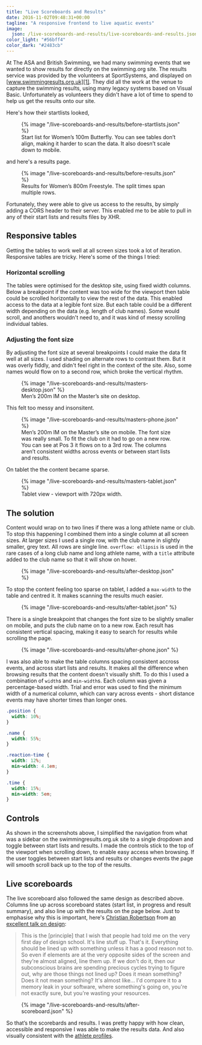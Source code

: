 ```yaml
---
title: "Live Scoreboards and Results"
date: 2016-11-02T09:48:31+00:00
tagline: "A responsive frontend to live aquatic events"
image:
  json: /live-scoreboards-and-results/live-scoreboards-and-results.json
color_light: "#56bff4"
color_dark: "#2483cb"
---
```


At The ASA and British Swimming, we had many swimming events that we wanted to show results for directly on the swimming.org site. The results service was provided by the volunteers at SportSystems, and displayed on [www.swimmingresults.org.uk][1]. They did all the work at the venue to capture the swimming results, using many legacy systems based on Visual Basic. Unfortunately as volunteers they didn't have a lot of time to spend to help us get the results onto our site.

Here's how their startlists looked,

<figure>
  <div class="c-image-background u-rounded">
    {% image "/live-scoreboards-and-results/before-startlists.json" %}
  </div>
  <figcaption>Start list for Women’s 100m Butterfly. You can see tables don’t align, making it harder to scan the data. It also doesn’t scale down to mobile.</figcaption>
</figure>

and here's a results page.

<figure>
  <div class="c-image-background u-rounded">
    {% image "/live-scoreboards-and-results/before-results.json" %}
  </div>
  <figcaption>Results for Women’s 800m Freestyle. The split times span multiple rows.</figcaption>
</figure>

Fortunately, they were able to give us access to the results, by simply adding a CORS header to their server. This enabled me to be able to pull in any of their start lists and results files by XHR.


## Responsive tables

Getting the tables to work well at all screen sizes took a lot of iteration. Responsive tables are tricky. Here's some of the things I tried:

### Horizontal scrolling

The tables were optimised for the desktop site, using fixed width columns. Below a breakpoint if the content was too wide for the viewport then table could be scrolled horizontally to view the rest of the data. This enabled access to the data at a legible font size. But each table could be a different width depending on the data (e.g. length of club names). Some would scroll, and anothers wouldn't need to, and it was kind of messy scrolling individual tables.

### Adjusting the font size

By adjusting the font size at several breakpoints I could make the data fit well at all sizes. I used shading on alternate rows to contrast them. But it was overly fiddly, and didn't feel right in the context of the site. Also, some names would flow on to a second row, which broke the vertical rhythm.

<figure>
  <div class="c-image-background u-rounded" style="--img-bg-light: #00bcd4; --img-bg-dark: #00838f;">
    {% image "/live-scoreboards-and-results/masters-desktop.json" %}
  </div>
  <figcaption>Men’s 200m IM on the Master’s site on desktop.</figcaption>
</figure>

This felt too messy and insonsitent.

<figure>
  <div class="c-image-background u-rounded" style="--img-bg-light: #00bcd4; --img-bg-dark: #00838f;">
    {% image "/live-scoreboards-and-results/masters-phone.json" %}
  </div>
  <figcaption>Men’s 200m IM on the Master’s site on mobile. The font size was really small. To fit the club on it had to go on a new row. You can see at Pos 3 it flows on to a 3rd row. The columns aren’t consistent widths across events or between start lists and results.</figcaption>
</figure>

On tablet the the content became sparse.

<figure>
  <div class="c-image-background u-rounded" style="--img-bg-light: #00bcd4; --img-bg-dark: #00838f;">
    {% image "/live-scoreboards-and-results/masters-tablet.json" %}
  </div>
  <figcaption>Tablet view - viewport with 720px width.</figcaption>
</figure>

## The solution

Content would wrap on to two lines if there was a long athlete name or club. To stop this happening I combined them into a single column at all screen sizes. At larger sizes I used a single row, with the club name in slightly smaller, grey text. All rows are single line. `overflow: ellipsis` is used in the rare cases of a long club name and long athlete name, with a `title` attribute added to the club name so that it will show on hover.

<figure>
  <div class="c-image-background u-rounded">
    {% image "/live-scoreboards-and-results/after-desktop.json" %}
  </div>
</figure>

To stop the content feeling too sparse on tablet, I added a `max-width` to the table and centred it. It makes scanning the results much easier.

<figure>
  <div class="c-image-background u-rounded">
    {% image "/live-scoreboards-and-results/after-tablet.json" %}
  </div>
</figure>

There is a single breakpoint that changes the font size to be slightly smaller on mobile, and puts the club name on to a new row. Each result has consistent vertical spacing, making it easy to search for results while scrolling the page.

<figure>
  <div class="c-image-background u-rounded">
    {% image "/live-scoreboards-and-results/after-phone.json" %}
  </div>
</figure>

I was also able to make the table columns spacing consistent accross events, and across start lists and results. It makes all the difference when browsing results that the content doesn't visually shift. To do this I used a combination of `width`s and `min-width`s. Each column was given a percentage-based width. Trial and error was used to find the minimum width of a numerical column, which can vary across events - short distance events may have shorter times than longer ones.

``` css
.position {
  width: 10%;
}

.name {
  width: 55%;
}

.reaction-time {
  width: 12%;
  min-width: 4.1em;
}

.time {
  width: 15%;
  min-width: 5em;
}
```


## Controls

As shown in the screenshots above, I simplified the navigation from what was a sidebar on the swimmingresults.org.uk site to a single dropdown and toggle between start lists and results. I made the controls stick to the top of the viewport when scrolling down, to enable easy access when browsing. If the user toggles between start lists and results or changes events the page will smooth scroll back up to the top of the results.


## Live scoreboards

The live scoreboard also followed the same design as described above. Columns line up across scoreboard states (start list, in progress and result summary), and also line up with the results on the page below. Just to emphasise why this is important, here's [Christian Robertson][2] from [an excellent talk on design][3]: 

> This is the [principle] that I wish that people had told me on the very first day of design school. It's line stuff up. That's it. Everything should be lined up with something unless it has a good reason not to. So even if elements are at the very opposite sides of the screen and they're almost aligned, line them up. If we don't do it, then our subconscious brains are spending precious cycles trying to figure out, why are those things not lined up? Does it mean something? Does it not mean something? It's almost like... I'd compare it to a memory leak in your software, where something's going on, you're not exactly sure, but you're wasting your resources.


<figure>
  <div class="c-image-background u-rounded">
    {% image "/live-scoreboards-and-results/after-scoreboard.json" %}
  </div>
</figure>

So that’s the scorebards and results. I was pretty happy with how clean, accessible and responsive I was able to make the results data. And also visually consistent with the [athlete profiles][4].

[1]: https://www.swimmingresults.org.uk "SportSystems"
[2]: https://twitter.com/cr64 "Christian Robertson on twitter"
[3]: https://youtu.be/iJDoxOTyMdk?t=31m17s "Advanced Design for Engineers"
[4]: /work/athlete-profiles/ "Athlete Profiles"
